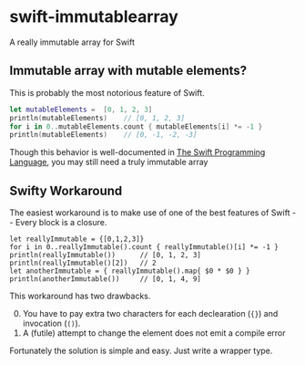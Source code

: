 swift-immutablearray
====================

A really immutable array for Swift

Immutable array with mutable elements?
----

This is probably the most notorious feature of Swift.

````swift
let mutableElements =  [0, 1, 2, 3]
println(mutableElements)    // [0, 1, 2, 3]
for i in 0..mutableElements.count { mutableElements[i] *= -1 }
println(mutableElements)    // [0, -1, -2, -3]
````

Though this behavior is well-documented in [The Swift Programming Language],  you may still need a truly immutable array

[The Swift Programming Language]: https://itun.es/gb/jEUH0.l

Swifty Workaround
-----------------

The easiest workaround is to make use of one of the best features of Swift -- Every block is a closure.

````
let reallyImmutable = {[0,1,2,3]}
for i in 0..reallyImmutable().count { reallyImmutable()[i] *= -1 }
println(reallyImmutable())      // [0, 1, 2, 3]
println(reallyImmutable()[2])   // 2
let anotherImmutable = { reallyImmutable().map{ $0 * $0 } }
println(anotherImmutable())     // [0, 1, 4, 9]
````

This workaround has two drawbacks.

0.  You have to pay extra two characters for each declearation (`{}`) and invocation (`()`).
1.  A (futile) attempt to change the element does not emit a compile error

Fortunately the solution is simple and easy.  Just write a wrapper type.
